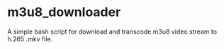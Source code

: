 # m3u8_downloader
A simple bash script for download and transcode m3u8 video stream to h.265 .mkv file.
